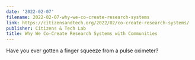 ```yaml
---
date: '2022-02-07'
filename: 2022-02-07-why-we-co-create-research-systems
link: https://citizensandtech.org/2022/02/co-create-research-systems/
publisher: Citizens & Tech Lab
title: Why We Co-Create Research Systems with Communities
---
```


Have you ever gotten a finger squeeze from a pulse oximeter?